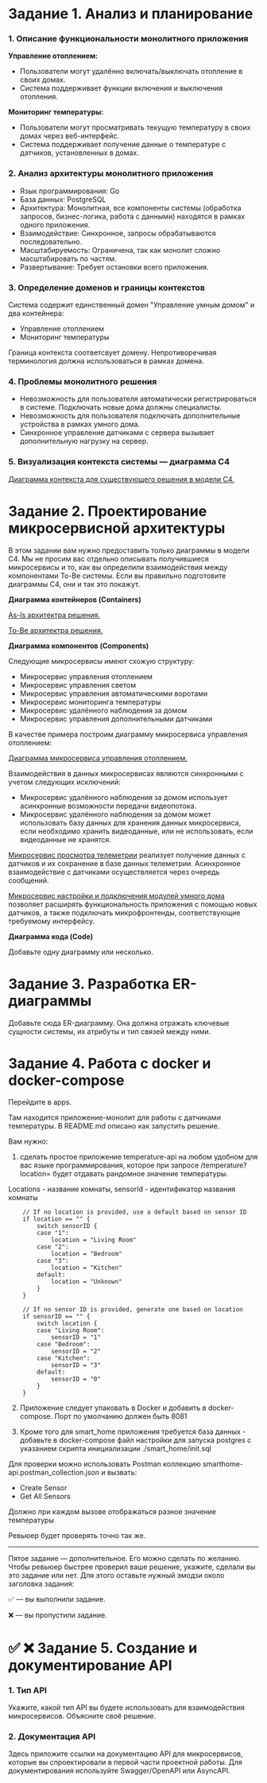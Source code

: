 # Задание 1. Анализ и планирование

### 1. Описание функциональности монолитного приложения

**Управление отоплением:**

- Пользователи могут удалённо включать/выключать отопление в своих домах.
- Система поддерживает функции включения и выключения отопления.

**Мониторинг температуры:**

- Пользователи могут просматривать текущую температуру в своих домах через веб-интерфейс.
- Система поддерживает получение данные о температуре с датчиков, установленных в домах.

### 2. Анализ архитектуры монолитного приложения

- Язык программирования: Go
- База данных: PostgreSQL
- Архитектура: Монолитная, все компоненты системы (обработка запросов, бизнес-логика, работа с данными) находятся в рамках одного приложения.
- Взаимодействие: Синхронное, запросы обрабатываются последовательно.
- Масштабируемость: Ограничена, так как монолит сложно масштабировать по частям.
- Развертывание: Требует остановки всего приложения.

### 3. Определение доменов и границы контекстов

Система содержит единственный домен "Управление умным домом" и два контейнера:

- Управление отоплением
- Мониторинг температуры

Граница контекста соответсвует домену. Непротиворечивая терминология должна использоваться в рамках домена. 

### **4. Проблемы монолитного решения**

- Невозможность для пользователя автоматически регистрироваться в системе. Подключать новые дома должны специалисты.
- Невозможность для пользователя подключать дополнительные устройства в рамках умного дома.
- Синхронное управление датчиками с сервера вызывает дополнительную нагрузку на сервер.


### 5. Визуализация контекста системы — диаграмма С4

[Диаграмма контекста для существующего решения в модели C4.](./schemas/1_5.png)


# Задание 2. Проектирование микросервисной архитектуры

В этом задании вам нужно предоставить только диаграммы в модели C4. Мы не просим вас отдельно описывать получившиеся микросервисы и то, как вы определили взаимодействия между компонентами To-Be системы. Если вы правильно подготовите диаграммы C4, они и так это покажут.

**Диаграмма контейнеров (Containers)**

[As-Is архитектра решения.](./schemas/2_3_1_1.png)

[To-Be архитектра решения.](./schemas/2_3_1_2.png)

**Диаграмма компонентов (Components)**

Следующие микросервисы имеют схожую структуру:
- Микросервис управления отоплением
- Микросервис управления светом
- Микросервис управления автоматическими воротами
- Микросервис мониторинга температуры
- Микросервис удалённого наблюдения за домом
- Микросервис управления дополнительными датчиками

В качестве примера построим диаграмму микросервиса управления отоплением:

[Диаграмма микросервиса управления отоплением.](./schemas/2_3_2_1.png)

Взаимодействия в данных микросервисах являются синхронными с учетом следующих исключений:
- Микросервис удалённого наблюдения за домом использует асинхронные возможности передачи видеопотока.
- Микросервис удалённого наблюдения за домом может использовать базу данных для хранения данных микросервиса, если необходимо хранить видеоданные, или не использовать, если видеоданные не хранятся.  

[Микросервис просмотра телеметрии](./schemas/2_3_2_2.png) реализует получение данных с датчиков и их сохранение в базе данных телеметрии. Асинхронное взаимодействие с датчиками осуществляется через очередь сообщений.

[Микросервис настройки и подключения модулей умного дома](./schemas/2_3_2_3.png) позволяет расширять функциональность приложения с помощью новых датчиков, а также подключать микрофронтенды, соответствующие требуемому интерфейсу. 


**Диаграмма кода (Code)**

Добавьте одну диаграмму или несколько.

# Задание 3. Разработка ER-диаграммы

Добавьте сюда ER-диаграмму. Она должна отражать ключевые сущности системы, их атрибуты и тип связей между ними.

# Задание 4. Работа с docker и docker-compose

Перейдите в apps.

Там находится приложение-монолит для работы с датчиками температуры. В README.md описано как запустить решение.

Вам нужно:

1) сделать простое приложение temperature-api на любом удобном для вас языке программирования, которое при запросе /temperature?location= будет отдавать рандомное значение температуры.

Locations - название комнаты, sensorId - идентификатор названия комнаты

```
	// If no location is provided, use a default based on sensor ID
	if location == "" {
		switch sensorID {
		case "1":
			location = "Living Room"
		case "2":
			location = "Bedroom"
		case "3":
			location = "Kitchen"
		default:
			location = "Unknown"
		}
	}

	// If no sensor ID is provided, generate one based on location
	if sensorID == "" {
		switch location {
		case "Living Room":
			sensorID = "1"
		case "Bedroom":
			sensorID = "2"
		case "Kitchen":
			sensorID = "3"
		default:
			sensorID = "0"
		}
	}
```

2) Приложение следует упаковать в Docker и добавить в docker-compose. Порт по умолчанию должен быть 8081

3) Кроме того для smart_home приложения требуется база данных - добавьте в docker-compose файл настройки для запуска postgres с указанием скрипта инициализации ./smart_home/init.sql

Для проверки можно использовать Postman коллекцию smarthome-api.postman_collection.json и вызвать:

- Create Sensor
- Get All Sensors

Должно при каждом вызове отображаться разное значение температуры

Ревьюер будет проверять точно так же.

--------
Пятое задание — дополнительное. Его можно сделать по желанию. Чтобы ревьюер быстрее проверил ваше решение, укажите, сделали вы это задание или нет. Для этого оставьте нужный эмодзи около заголовка задания:

✅ — вы выполнили задание.

❌ — вы пропустили задание.

# ✅ ❌ Задание 5. Создание и документирование API

### 1. Тип API

Укажите, какой тип API вы будете использовать для взаимодействия микросервисов. Объясните своё решение.

### 2. Документация API

Здесь приложите ссылки на документацию API для микросервисов, которые вы спроектировали в первой части проектной работы. Для документирования используйте Swagger/OpenAPI или AsyncAPI.
